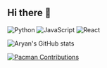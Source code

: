 ## Hi there 👋


![Python](https://img.shields.io/badge/-Python-333?style=flat-square&logo=python)
![JavaScript](https://img.shields.io/badge/-JavaScript-F7DF1E?style=flat-square&logo=javascript)
![React](https://img.shields.io/badge/-React-61DAFB?style=flat-square&logo=react)

![Aryan's GitHub stats](https://github-readme-stats.vercel.app/api?username=aryantrynacode&show_icons=true&theme=radical)

[![Pacman Contributions](https://github-profile-trophy.vercel.app/?username=username&theme=radical)](https://github.com/username)
